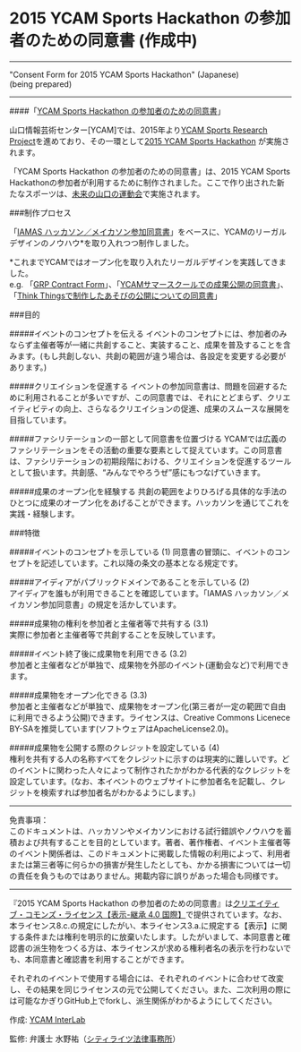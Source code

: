 # 2015 YCAM Sports Hackathon の参加者のための同意書 (作成中)  

----

"Consent Form for 2015 YCAM Sports Hackathon" (Japanese)  
(being prepared)

----

####「[YCAM Sports Hackathon の参加者のための同意書](https://github.com/YCAMInterlab/SportsHackathon_ConsentForm/blob/master/Consent_Form_for_2015_YCAM_Sports_Hackathon.md)」




山口情報芸術センター[YCAM]では、2015年より[YCAM Sports Research Project](http://www.ycam.jp/projects/ycam-sports-research-project/)を進めており、その一環として[2015 YCAM Sports Hackathon](http://www.ycam.jp/events/2015/sports-hackathon/) が実施されます。

「YCAM Sports Hackathon の参加者のための同意書」は、2015 YCAM Sports Hackathonの参加者が利用するために制作されました。ここで作り出された新たなスポーツは、[未来の山口の運動会](http://www.ycam.jp/events/2015/sports-meeting/)で実施されます。  



###制作プロセス

「[IAMAS ハッカソン／メイカソン参加同意書](https://github.com/IAMAS/makeathon_agreement)」をベースに、YCAMのリーガルデザインのノウハウ*を取り入れつつ制作しました。

*これまでYCAMではオープン化を取り入れたリーガルデザインを実践してきました。  
e.g. 「[GRP Contract Form](http://interlab.ycam.jp/projects/grp-contract-form)」、「[YCAMサマースクールでの成果公開の同意書](https://github.com/YCAMInterlab/YCAM_WORKSPACE_DOCS)」、「[Think Thingsで制作したあそびの公開についての同意書](https://github.com/YCAMInterlab/YCAM_WORKSPACE_DOCS)」  



###目的

#####イベントのコンセプトを伝える
イベントのコンセプトには、参加者のみならず主催者等が一緒に共創すること、実装すること、成果を普及することを含みます。(もし共創しない、共創の範囲が違う場合は、各設定を変更する必要があります。)

#####クリエイションを促進する
イベントの参加同意書は、問題を回避するために利用されることが多いですが、この同意書では、それにとどまらず、クリエイティビティの向上、さらなるクリエイションの促進、成果のスムースな展開を目指しています。

#####ファシリテーションの一部として同意書を位置づける
YCAMでは広義のファシリテーションをその活動の重要な要素として捉えています。この同意書は、ファシリテーションの初期段階における、クリエイションを促進するツールとして扱います。共創感、“みんなでやろうぜ”感にもつなげていきます。

#####成果のオープン化を経験する
共創の範囲をよりひろげる具体的な手法のひとつに成果のオープン化をあげることができます。ハッカソンを通じてこれを実践・経験します。


###特徴

#####イベントのコンセプトを示している (1)
同意書の冒頭に、イベントのコンセプトを記述しています。これ以降の条文の基本となる規定です。  

#####アイディアがパブリックドメインであることを示している (2)  
アイディアを誰もが利用できることを確認しています。「IAMAS ハッカソン／メイカソン参加同意書」の規定を活かしています。  

#####成果物の権利を参加者と主催者等で共有する (3.1)  
実際に参加者と主催者等で共創することを反映しています。  

#####イベント終了後に成果物を利用できる (3.2)  
参加者と主催者などが単独で、成果物を外部のイベント(運動会など)で利用できます。  

#####成果物をオープン化できる (3.3)  
参加者と主催者などが単独で、成果物をオープン化(第三者が一定の範囲で自由に利用できるよう公開)できます。ライセンスは、Creative Commons Licenece BY-SAを推奨しています(ソフトウェアはApacheLicense2.0)。  

#####成果物を公開する際のクレジットを設定している (4)  
権利を共有する人の名称すべてをクレジットに示すのは現実的に難しいです。どのイベントに関わった人々によって制作されたかがわかる代表的なクレジットを設定しています。(なお、本イベントのウェブサイトに参加者名を記載し、クレジットを検索すれば参加者名がわかるようにします。)


----

免責事項：  
このドキュメントは、ハッカソンやメイカソンにおける試行錯誤やノウハウを蓄積および共有することを目的としています。著者、著作権者、イベント主催者等のイベント関係者は、このドキュメントに掲載した情報の利用によって、利用者または第三者等に何らかの損害が発生したとしても、かかる損害については一切の責任を負うものではありません。掲載内容に誤りがあった場合も同様です。

----

『2015 YCAM Sports Hackathon の参加者のための同意書』は[クリエイティブ・コモンズ・ライセンス【表示-継承 4.0 国際】](http://creativecommons.org/licenses/by-sa/4.0/deed.ja)で提供されています。なお、本ライセンス8.c.の規定にしたがい、本ライセンス3.a.に規定する【表示】に関する条件または権利を明示的に放棄いたします。したがいまして、本同意書と確認書の派生物をつくる方は、本ライセンスが求める権利者名の表示を行わないでも、本同意書と確認書を利用することができます。

それぞれのイベントで使用する場合には、それぞれのイベントに合わせて改変し、その結果を同じライセンスの元で公開してください。また、二次利用の際には可能なかぎりGitHub上でforkし、派生関係がわかるようにしてください。

作成: [YCAM InterLab](http://interlab.ycam.jp)  

監修: 弁護士 水野祐（[シティライツ法律事務所](http://citylights-lawoffice.tumblr.com)）

  
  